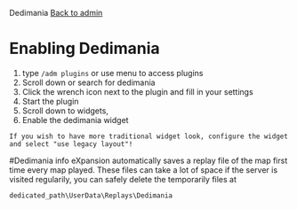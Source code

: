 ﻿Dedimania
[Back to admin](#admin.md)

# Enabling Dedimania
1. type `/adm plugins` or use menu to access plugins
2. Scroll down or search for dedimania
3. Click the wrench icon next to the plugin and fill in your settings
4. Start the plugin
5. Scroll down to widgets,
6. Enable the dedimania widget

```
If you wish to have more traditional widget look, configure the widget and select "use legacy layout"!
```

#Dedimania info
eXpansion automatically saves a replay file of the map first time every map played.
These files can take a lot of space if the server is visited regularily, you can safely delete the temporarily files at

`dedicated_path\UserData\Replays\Dedimania`

